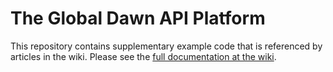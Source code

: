 # The Global Dawn API Platform

This repository contains supplementary example code that is referenced by articles in the wiki. Please see the [full documentation at the wiki](https://github.com/globaldawn/docs/wiki).
